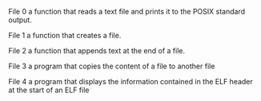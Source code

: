 File 0 a function that reads a text file and prints it to the POSIX standard output.

File 1 a function that creates a file.

File 2 a function that appends text at the end of a file.

File 3 a program that copies the content of a file to another file

File 4 a program that displays the information contained in the ELF header at the start of an ELF file 
